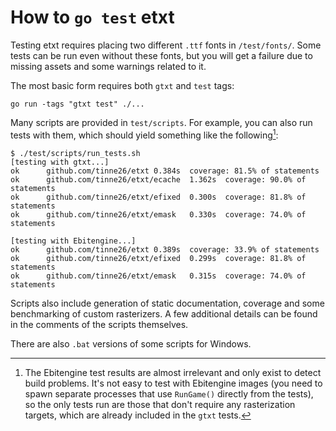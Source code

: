 # How to `go test` etxt

Testing etxt requires placing two different `.ttf` fonts in `/test/fonts/`. Some tests can be run even without these fonts, but you will get a failure due to missing assets and some warnings related to it.

The most basic form requires both `gtxt` and `test` tags:
```
go run -tags "gtxt test" ./...
```

Many scripts are provided in `test/scripts`. For example, you can also run tests with them, which should yield something like the following[^1]:
```
$ ./test/scripts/run_tests.sh
[testing with gtxt...]
ok      github.com/tinne26/etxt 0.384s  coverage: 81.5% of statements
ok      github.com/tinne26/etxt/ecache  1.362s  coverage: 90.0% of statements
ok      github.com/tinne26/etxt/efixed  0.300s  coverage: 81.8% of statements
ok      github.com/tinne26/etxt/emask   0.330s  coverage: 74.0% of statements

[testing with Ebitengine...]
ok      github.com/tinne26/etxt 0.389s  coverage: 33.9% of statements
ok      github.com/tinne26/etxt/efixed  0.299s  coverage: 81.8% of statements
ok      github.com/tinne26/etxt/emask   0.315s  coverage: 74.0% of statements
```

Scripts also include generation of static documentation, coverage and some benchmarking of custom rasterizers. A few additional details can be found in the comments of the scripts themselves.

There are also `.bat` versions of some scripts for Windows.

[^1]: The Ebitengine test results are almost irrelevant and only exist to detect build problems. It's not easy to test with Ebitengine images (you need to spawn separate processes that use `RunGame()` directly from the tests), so the only tests run are those that don't require any rasterization targets, which are already included in the `gtxt` tests.
